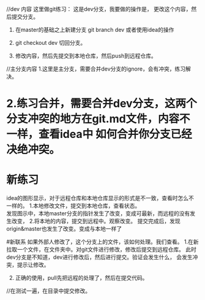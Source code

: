 
//dev 内容
这里做git练习： 这是dev分支，我要做的操作是，
更改这个内容，然后提交分支。
1. 在master的基础之上新建分支
    git branch dev 或者使用idea的操作
2. git checkout dev 切回分支。

3. 修改内容，然后先提交到本地仓库，然后push到远程仓库。


//主分支内容
1.这里是主分支，需要合并dev分支的ignore，会有冲突，练习解决。

2.练习合并，需要合并dev分支，这两个分支冲突的地方在git.md文件，内容不一样，查看idea中
    如何合并你分支已经决绝冲突。
=======


# 新练习
idea的图形显示，对于远程仓库和本地仓库显示的形式是不一致，查看时怎么不一样的。
1.本地修改文件，提交到本地仓库，查看状态。  
    发现图示中，本地master分支的指针发生了改变，变成可最新，而远程的没有发生改变，
2.将本地的内容，提交到远程中。观察改变。
    提交完成后，发现origin&master也发生了改变。变成与本地一样了

#新联系
如果外部人修改了，这个分支上的文件，该如何处理。我们查看。
1.在新拉取一个文件，在文件夹中。对git文件进行修改，修改后提交到远程仓库。
    此时dev分支是不知道，dev进行修改后，然后进行提交。验证会发生什么，
    会发生冲突，提示让修改。

2.  正确的使用，pull先把远程的处理了，然后在提交代码。





//在测试一遍，在目录中提交修改。